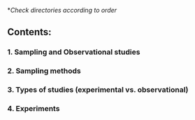 **Check directories according to order*

## Contents:
### 1. Sampling and Observational studies
### 2. Sampling methods
### 3. Types of studies (experimental vs. observational)
### 4. Experiments
